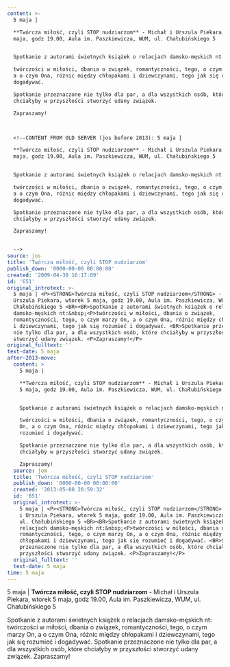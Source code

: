 ```yaml
---
content: >-
  5 maja | 

  **Twórcza miłość, czyli STOP nudziarzom** - Michał i Urszula Piekara, wtorek 5
  maja, godz 19.00, Aula im. Paszkiewicza, WUM, ul. Chałubińskiego 5 


  Spotkanie z autorami świetnych książek o relacjach damsko-męskich nt:&nbsp;

  twórczości w miłości, dbania o związek, romantyczności, tego, o czym marzy On,
  a o czym Ona, różnic między chłopakami i dziewczynami, tego jak się rozumieć i
  dogadywać. 

  Spotkanie przeznaczone nie tylko dla par, a dla wszystkich osób, które
  chciałyby w przyszłości stworzyć udany związek. 

  Zapraszamy!



  <!--CONTENT FROM OLD SERVER (jos before 2013): 5 maja | 

  **Twórcza miłość, czyli STOP nudziarzom** - Michał i Urszula Piekara, wtorek 5
  maja, godz 19.00, Aula im. Paszkiewicza, WUM, ul. Chałubińskiego 5 


  Spotkanie z autorami świetnych książek o relacjach damsko-męskich nt:&nbsp;

  twórczości w miłości, dbania o związek, romantyczności, tego, o czym marzy On,
  a o czym Ona, różnic między chłopakami i dziewczynami, tego jak się rozumieć i
  dogadywać. 

  Spotkanie przeznaczone nie tylko dla par, a dla wszystkich osób, które
  chciałyby w przyszłości stworzyć udany związek. 

  Zapraszamy!


  -->
source: jos
title: 'Twórcza miłość, czyli STOP nudziarzom'
publish_down: '0000-00-00 00:00:00'
created: '2009-04-30 16:17:09'
id: '651'
original_introtext: >-
  5 maja | <P><STRONG>Twórcza miłość, czyli STOP nudziarzom</STRONG> - Michał i
  Urszula Piekara, wtorek 5 maja, godz 19.00, Aula im. Paszkiewicza, WUM, ul.
  Chałubińskiego 5 <BR><BR>Spotkanie z autorami świetnych książek o relacjach
  damsko-męskich nt:&nbsp;<P>twórczości w miłości, dbania o związek,
  romantyczności, tego, o czym marzy On, a o czym Ona, różnic między chłopakami
  i dziewczynami, tego jak się rozumieć i dogadywać. <BR>Spotkanie przeznaczone
  nie tylko dla par, a dla wszystkich osób, które chciałyby w przyszłości
  stworzyć udany związek. <P>Zapraszamy!</P>
original_fulltext: ''
text-date: 5 maja
after-2013-move:
  content: >
    5 maja | 

    **Twórcza miłość, czyli STOP nudziarzom** - Michał i Urszula Piekara, wtorek
    5 maja, godz 19.00, Aula im. Paszkiewicza, WUM, ul. Chałubińskiego 5 


    Spotkanie z autorami świetnych książek o relacjach damsko-męskich nt:&nbsp;

    twórczości w miłości, dbania o związek, romantyczności, tego, o czym marzy
    On, a o czym Ona, różnic między chłopakami i dziewczynami, tego jak się
    rozumieć i dogadywać. 

    Spotkanie przeznaczone nie tylko dla par, a dla wszystkich osób, które
    chciałyby w przyszłości stworzyć udany związek. 

    Zapraszamy!
  source: jom
  title: 'Twórcza miłość, czyli STOP nudziarzom'
  publish_down: '0000-00-00 00:00:00'
  created: '2013-05-08 20:59:32'
  id: '651'
  original_introtext: >-
    5 maja | <P><STRONG>Twórcza miłość, czyli STOP nudziarzom</STRONG> - Michał
    i Urszula Piekara, wtorek 5 maja, godz 19.00, Aula im. Paszkiewicza, WUM,
    ul. Chałubińskiego 5 <BR><BR>Spotkanie z autorami świetnych książek o
    relacjach damsko-męskich nt:&nbsp;<P>twórczości w miłości, dbania o związek,
    romantyczności, tego, o czym marzy On, a o czym Ona, różnic między
    chłopakami i dziewczynami, tego jak się rozumieć i dogadywać. <BR>Spotkanie
    przeznaczone nie tylko dla par, a dla wszystkich osób, które chciałyby w
    przyszłości stworzyć udany związek. <P>Zapraszamy!</P>
  original_fulltext: ''
  text-date: 5 maja
time: 5 maja
---
```

5 maja | 
**Twórcza miłość, czyli STOP nudziarzom** - Michał i Urszula Piekara, wtorek 5 maja, godz 19.00, Aula im. Paszkiewicza, WUM, ul. Chałubińskiego 5 

Spotkanie z autorami świetnych książek o relacjach damsko-męskich nt:&nbsp;
twórczości w miłości, dbania o związek, romantyczności, tego, o czym marzy On, a o czym Ona, różnic między chłopakami i dziewczynami, tego jak się rozumieć i dogadywać. 
Spotkanie przeznaczone nie tylko dla par, a dla wszystkich osób, które chciałyby w przyszłości stworzyć udany związek. 
Zapraszamy!


<!--CONTENT FROM OLD SERVER (jos before 2013): 5 maja | 
**Twórcza miłość, czyli STOP nudziarzom** - Michał i Urszula Piekara, wtorek 5 maja, godz 19.00, Aula im. Paszkiewicza, WUM, ul. Chałubińskiego 5 

Spotkanie z autorami świetnych książek o relacjach damsko-męskich nt:&nbsp;
twórczości w miłości, dbania o związek, romantyczności, tego, o czym marzy On, a o czym Ona, różnic między chłopakami i dziewczynami, tego jak się rozumieć i dogadywać. 
Spotkanie przeznaczone nie tylko dla par, a dla wszystkich osób, które chciałyby w przyszłości stworzyć udany związek. 
Zapraszamy!

-->

<!--{{json:{"created_date":"2009-04-30 16:17:09","publish_down":"0000-00-00 00:00:00","id":"651"}}}-->